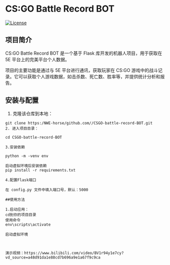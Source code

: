# CS:GO Battle Record BOT

[![License](https://img.shields.io/badge/license-MIT-blue.svg)](LICENSE)

## 项目简介

CS:GO Battle Record BOT 是一个基于 Flask 库开发的机器人项目，用于获取在 5E 平台上的完美平台个人数据。

项目的主要功能是通过与 5E 平台进行通讯，获取玩家在 CS:GO 游戏中的战斗记录。它可以获取个人游戏数据，如击杀数、死亡数、胜率等，并提供统计分析和报告。

## 安装与配置

1. 克隆该仓库到本地：

```shell
git clone https:/NWE-horse/github.com//CSGO-battle-record-BOT.git
2. 进入项目目录：

cd CSGO-battle-record-BOT

3.安装依赖

python -m -venv env

启动虚拟环境后安装依赖
pip install -r requirements.txt

4.配置Flask端口

在 config.py 文件中填入端口号，默认：5000 

##使用方法

1.启动应用：
cd到你的项目目录
使用命令
env\scripts\activate

启动虚拟环境



演示视频：https://www.bilibili.com/video/BV1r94y1e7cy?vd_source=a48d91da1e88cd7b696a9e1a67f9c9ca
